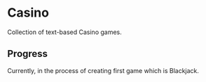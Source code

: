 # Casino

Collection of text-based Casino games. 

## Progress

Currently, in the process of creating first game which is Blackjack. 
